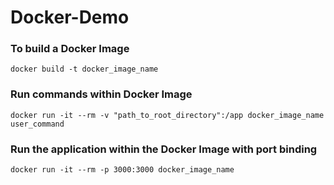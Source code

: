 # Docker-Demo

### To build a Docker Image

```
docker build -t docker_image_name
```

### Run commands within Docker Image

```
docker run -it --rm -v "path_to_root_directory":/app docker_image_name user_command
```

### Run the application within the Docker Image with port binding

```
docker run -it --rm -p 3000:3000 docker_image_name
```
